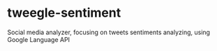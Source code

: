 # tweegle-sentiment
Social media analyzer, focusing on tweets sentiments analyzing, using Google Language API
